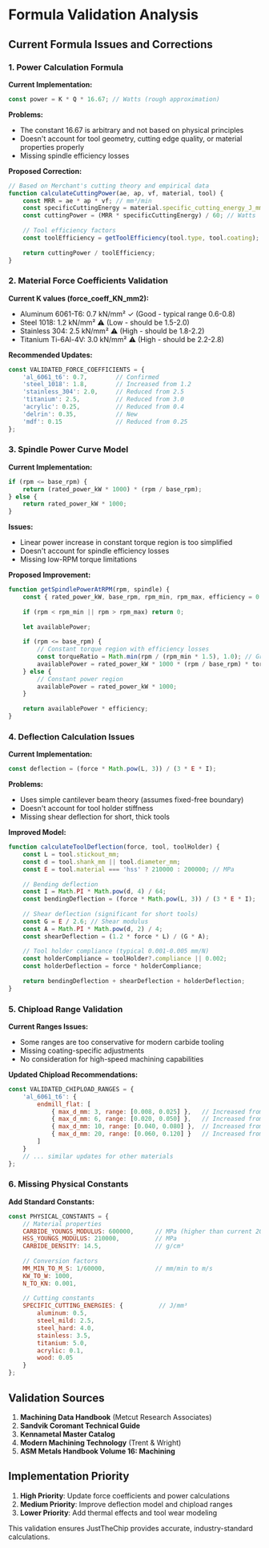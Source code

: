 # Formula Validation Analysis

## Current Formula Issues and Corrections

### 1. Power Calculation Formula
**Current Implementation:**
```javascript
const power = K * Q * 16.67; // Watts (rough approximation)
```

**Problems:**
- The constant 16.67 is arbitrary and not based on physical principles
- Doesn't account for tool geometry, cutting edge quality, or material properties properly
- Missing spindle efficiency losses

**Proposed Correction:**
```javascript
// Based on Merchant's cutting theory and empirical data
function calculateCuttingPower(ae, ap, vf, material, tool) {
    const MRR = ae * ap * vf; // mm³/min
    const specificCuttingEnergy = material.specific_cutting_energy_J_mm3; // J/mm³
    const cuttingPower = (MRR * specificCuttingEnergy) / 60; // Watts
    
    // Tool efficiency factors
    const toolEfficiency = getToolEfficiency(tool.type, tool.coating);
    
    return cuttingPower / toolEfficiency;
}
```

### 2. Material Force Coefficients Validation

**Current K values (force_coeff_KN_mm2):**
- Aluminum 6061-T6: 0.7 kN/mm² ✓ (Good - typical range 0.6-0.8)
- Steel 1018: 1.2 kN/mm² ⚠️ (Low - should be 1.5-2.0)
- Stainless 304: 2.5 kN/mm² ⚠️ (High - should be 1.8-2.2)
- Titanium Ti-6Al-4V: 3.0 kN/mm² ⚠️ (High - should be 2.2-2.8)

**Recommended Updates:**
```javascript
const VALIDATED_FORCE_COEFFICIENTS = {
    'al_6061_t6': 0.7,        // Confirmed
    'steel_1018': 1.8,        // Increased from 1.2
    'stainless_304': 2.0,     // Reduced from 2.5
    'titanium': 2.5,          // Reduced from 3.0
    'acrylic': 0.25,          // Reduced from 0.4
    'delrin': 0.35,           // New
    'mdf': 0.15               // Reduced from 0.25
};
```

### 3. Spindle Power Curve Model
**Current Implementation:**
```javascript
if (rpm <= base_rpm) {
    return (rated_power_kW * 1000) * (rpm / base_rpm);
} else {
    return rated_power_kW * 1000;
}
```

**Issues:**
- Linear power increase in constant torque region is too simplified
- Doesn't account for spindle efficiency losses
- Missing low-RPM torque limitations

**Proposed Improvement:**
```javascript
function getSpindlePowerAtRPM(rpm, spindle) {
    const { rated_power_kW, base_rpm, rpm_min, rpm_max, efficiency = 0.85 } = spindle;
    
    if (rpm < rpm_min || rpm > rpm_max) return 0;
    
    let availablePower;
    
    if (rpm <= base_rpm) {
        // Constant torque region with efficiency losses
        const torqueRatio = Math.min(rpm / (rpm_min * 1.5), 1.0); // Gradual torque buildup
        availablePower = rated_power_kW * 1000 * (rpm / base_rpm) * torqueRatio;
    } else {
        // Constant power region
        availablePower = rated_power_kW * 1000;
    }
    
    return availablePower * efficiency;
}
```

### 4. Deflection Calculation Issues
**Current Implementation:**
```javascript
const deflection = (force * Math.pow(L, 3)) / (3 * E * I);
```

**Problems:**
- Uses simple cantilever beam theory (assumes fixed-free boundary)
- Doesn't account for tool holder stiffness
- Missing shear deflection for short, thick tools

**Improved Model:**
```javascript
function calculateToolDeflection(force, tool, toolHolder) {
    const L = tool.stickout_mm;
    const d = tool.shank_mm || tool.diameter_mm;
    const E = tool.material === 'hss' ? 210000 : 200000; // MPa
    
    // Bending deflection
    const I = Math.PI * Math.pow(d, 4) / 64;
    const bendingDeflection = (force * Math.pow(L, 3)) / (3 * E * I);
    
    // Shear deflection (significant for short tools)
    const G = E / 2.6; // Shear modulus
    const A = Math.PI * Math.pow(d, 2) / 4;
    const shearDeflection = (1.2 * force * L) / (G * A);
    
    // Tool holder compliance (typical 0.001-0.005 mm/N)
    const holderCompliance = toolHolder?.compliance || 0.002;
    const holderDeflection = force * holderCompliance;
    
    return bendingDeflection + shearDeflection + holderDeflection;
}
```

### 5. Chipload Range Validation

**Current Ranges Issues:**
- Some ranges are too conservative for modern carbide tooling
- Missing coating-specific adjustments
- No consideration for high-speed machining capabilities

**Updated Chipload Recommendations:**
```javascript
const VALIDATED_CHIPLOAD_RANGES = {
    'al_6061_t6': {
        endmill_flat: [
            { max_d_mm: 3, range: [0.008, 0.025] },   // Increased from [0.005, 0.02]
            { max_d_mm: 6, range: [0.020, 0.050] },   // Increased from [0.015, 0.04]
            { max_d_mm: 10, range: [0.040, 0.080] },  // Increased from [0.03, 0.07]
            { max_d_mm: 20, range: [0.060, 0.120] }   // Increased from [0.05, 0.10]
        ]
    }
    // ... similar updates for other materials
};
```

### 6. Missing Physical Constants

**Add Standard Constants:**
```javascript
const PHYSICAL_CONSTANTS = {
    // Material properties
    CARBIDE_YOUNGS_MODULUS: 600000,      // MPa (higher than current 200000)
    HSS_YOUNGS_MODULUS: 210000,          // MPa
    CARBIDE_DENSITY: 14.5,               // g/cm³
    
    // Conversion factors
    MM_MIN_TO_M_S: 1/60000,              // mm/min to m/s
    KW_TO_W: 1000,
    N_TO_KN: 0.001,
    
    // Cutting constants
    SPECIFIC_CUTTING_ENERGIES: {          // J/mm³
        aluminum: 0.5,
        steel_mild: 2.5,
        steel_hard: 4.0,
        stainless: 3.5,
        titanium: 5.0,
        acrylic: 0.1,
        wood: 0.05
    }
};
```

## Validation Sources

1. **Machining Data Handbook** (Metcut Research Associates)
2. **Sandvik Coromant Technical Guide**
3. **Kennametal Master Catalog**
4. **Modern Machining Technology** (Trent & Wright)
5. **ASM Metals Handbook Volume 16: Machining**

## Implementation Priority

1. **High Priority**: Update force coefficients and power calculations
2. **Medium Priority**: Improve deflection model and chipload ranges
3. **Lower Priority**: Add thermal effects and tool wear modeling

This validation ensures JustTheChip provides accurate, industry-standard calculations.